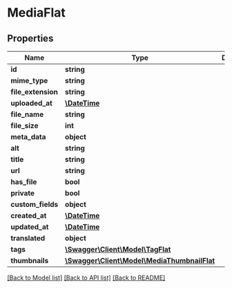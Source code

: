 # MediaFlat

## Properties
Name | Type | Description | Notes
------------ | ------------- | ------------- | -------------
**id** | **string** |  | [optional] 
**mime_type** | **string** |  | [optional] 
**file_extension** | **string** |  | [optional] 
**uploaded_at** | [**\DateTime**](\DateTime.md) |  | [optional] 
**file_name** | **string** |  | [optional] 
**file_size** | **int** |  | [optional] 
**meta_data** | **object** |  | [optional] 
**alt** | **string** |  | [optional] 
**title** | **string** |  | [optional] 
**url** | **string** |  | [optional] 
**has_file** | **bool** |  | [optional] 
**private** | **bool** |  | [optional] 
**custom_fields** | **object** |  | [optional] 
**created_at** | [**\DateTime**](\DateTime.md) |  | 
**updated_at** | [**\DateTime**](\DateTime.md) |  | 
**translated** | **object** |  | [optional] 
**tags** | [**\Swagger\Client\Model\TagFlat**](TagFlat.md) |  | [optional] 
**thumbnails** | [**\Swagger\Client\Model\MediaThumbnailFlat**](MediaThumbnailFlat.md) |  | [optional] 

[[Back to Model list]](../../README.md#documentation-for-models) [[Back to API list]](../../README.md#documentation-for-api-endpoints) [[Back to README]](../../README.md)


